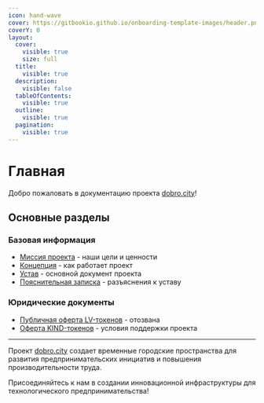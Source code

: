 ```yaml
---
icon: hand-wave
cover: https://gitbookio.github.io/onboarding-template-images/header.png
coverY: 0
layout:
  cover:
    visible: true
    size: full
  title:
    visible: true
  description:
    visible: false
  tableOfContents:
    visible: true
  outline:
    visible: true
  pagination:
    visible: true
---
```

# Главная

Добро пожаловать в документацию проекта [dobro.city](https://dobro.city)!

## Основные разделы

### Базовая информация
- [Миссия проекта](/ru/basics/mission.md) - наши цели и ценности
- [Концепция](/ru/basics/concept.md) - как работает проект
- [Устав](/ru/basics/agreement.md) - основной документ проекта
- [Пояснительная записка](/ru/basics/explainer.md) - разъяснения к уставу
  
### Юридические документы
- [Публичная оферта LV-токенов](/ru/offers/LV.md) - отозвана
- [Оферта KIND-токенов](/ru/offers/KIND.md) - условия поддержки проекта

---

Проект [dobro.city](https://dobro.city) создает временные городские пространства для развития предпринимательских инициатив и повышения производительности труда.

Присоединяйтесь к нам в создании инновационной инфраструктуры для технологического предпринимательства!